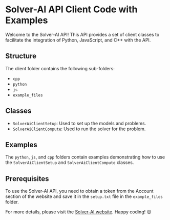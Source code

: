 # Solver-AI API Client Code with Examples

Welcome to the Solver-AI API! This API provides a set of client classes to facilitate the integration of Python, JavaScript, and C++ with the API. 

## Structure
The client folder contains the following sub-folders:
- `cpp`
- `python`
- `js`
- `example_files`

## Classes
- `SolverAiClientSetup`: Used to set up the models and problems.
- `SolverAiClientCompute`: Used to run the solver for the problem.

## Examples
The `python`, `js`, and `cpp` folders contain examples demonstrating how to use the `SolverAiClientSetup` and `SolverAiClientCompute` classes.

## Prerequisites
To use the Solver-AI API, you need to obtain a token from the Account section of the website and save it in the `setup.txt` file in the `example_files` folder.

For more details, please visit the [Solver-AI website](https://www.solver-ai.com/documentation/doku.php). Happy coding! 😊